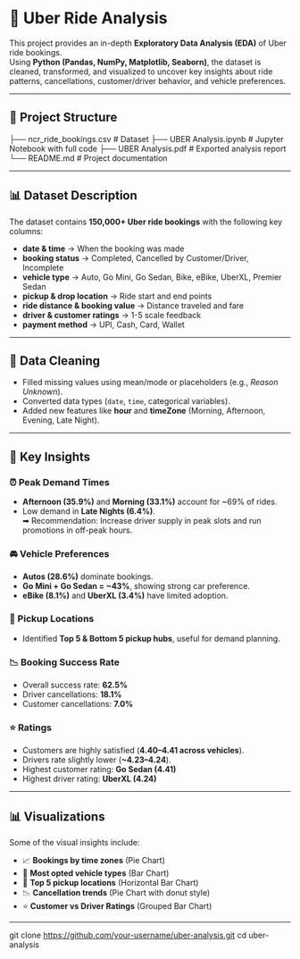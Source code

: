 # 🚖 Uber Ride Analysis

This project provides an in-depth **Exploratory Data Analysis (EDA)** of Uber ride bookings.  
Using **Python (Pandas, NumPy, Matplotlib, Seaborn)**, the dataset is cleaned, transformed, and visualized to uncover key insights about ride patterns, cancellations, customer/driver behavior, and vehicle preferences.

---

## 📂 Project Structure
├── ncr_ride_bookings.csv # Dataset
├── UBER Analysis.ipynb # Jupyter Notebook with full code
├── UBER Analysis.pdf # Exported analysis report
└── README.md # Project documentation


---

## 📊 Dataset Description

The dataset contains **150,000+ Uber ride bookings** with the following key columns:

- **date & time** → When the booking was made  
- **booking status** → Completed, Cancelled by Customer/Driver, Incomplete  
- **vehicle type** → Auto, Go Mini, Go Sedan, Bike, eBike, UberXL, Premier Sedan  
- **pickup & drop location** → Ride start and end points  
- **ride distance & booking value** → Distance traveled and fare  
- **driver & customer ratings** → 1-5 scale feedback  
- **payment method** → UPI, Cash, Card, Wallet  

---

## 🧹 Data Cleaning

- Filled missing values using mean/mode or placeholders (e.g., *Reason Unknown*).  
- Converted data types (`date`, `time`, categorical variables).  
- Added new features like **hour** and **timeZone** (Morning, Afternoon, Evening, Late Night).

---

## 🔎 Key Insights

### ⏰ Peak Demand Times
- **Afternoon (35.9%)** and **Morning (33.1%)** account for ~69% of rides.  
- Low demand in **Late Nights (6.4%)**.  
➡ Recommendation: Increase driver supply in peak slots and run promotions in off-peak hours.  

### 🚘 Vehicle Preferences
- **Autos (28.6%)** dominate bookings.  
- **Go Mini + Go Sedan = ~43%**, showing strong car preference.  
- **eBike (8.1%)** and **UberXL (3.4%)** have limited adoption.  

### 📍 Pickup Locations
- Identified **Top 5 & Bottom 5 pickup hubs**, useful for demand planning.  

### 📉 Booking Success Rate
- Overall success rate: **62.5%**  
- Driver cancellations: **18.1%**  
- Customer cancellations: **7.0%**  

### ⭐ Ratings
- Customers are highly satisfied (**4.40–4.41 across vehicles**).  
- Drivers rate slightly lower (**~4.23–4.24**).  
- Highest customer rating: **Go Sedan (4.41)**  
- Highest driver rating: **UberXL (4.24)**  

---

## 📊 Visualizations

Some of the visual insights include:
- 📈 **Bookings by time zones** (Pie Chart)  
- 🚗 **Most opted vehicle types** (Bar Chart)  
- 📍 **Top 5 pickup locations** (Horizontal Bar Chart)  
- 📉 **Cancellation trends** (Pie Chart with donut style)  
- ⭐ **Customer vs Driver Ratings** (Grouped Bar Chart)  

---

   git clone https://github.com/your-username/uber-analysis.git
   cd uber-analysis
